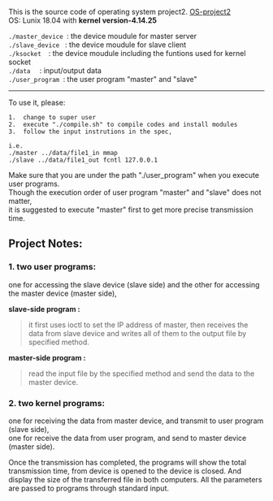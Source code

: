 This is the source code of operating system project2. [OS-project2](http://rswiki.csie.org/dokuwiki/courses:107_2:project_2)  
OS: Lunix 18.04 with **kernel version-4.14.25**

`./master_device `: the device moudule for master server  
`./slave_device ` : the device moudule for slave client  
`./ksocket  `: the device moudule including the funtions used for kernel socket  
`./data  ` : input/output data  
`./user_program `: the user program "master" and "slave"  

---

To use it, please:   
```
1.  change to super user   
2.  execute "./compile.sh" to compile codes and install modules  
3.  follow the input instrutions in the spec,  

i.e.  
./master ../data/file1_in mmap  
./slave ../data/file1_out fcntl 127.0.0.1  
```

Make sure that you are under the path "./user_program" when you execute user programs.  
Though the execution order of user program "master" and "slave" does not matter,  
it is suggested to execute "master" first to get more precise transmission time.  

## Project Notes:

### 1.  two user programs:
one for accessing the slave device (slave side) and the other for accessing the master device (master side),  
  
**slave-side program  :**
> it first uses ioctl to set the IP address of master, then receives the data from slave device and writes all of them to the output file by specified method.
  
**master-side program  :**
> read the input file by the specified method and send the data to the master device.

### 2.  two kernel programs:  
  
one for receiving the data from master device, and transmit to user program (slave side),   
one for receive the data from user program, and send to master device (master side).  
  
Once the transmission has completed, the programs will show the total transmission time, from device is opened to the device is closed. And display the size of the transferred file in both computers. All the parameters are passed to programs through standard input.


